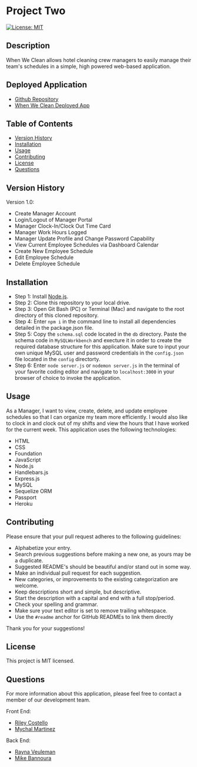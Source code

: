 # Project Two

[![License: MIT](https://img.shields.io/badge/License-MIT-yellow.svg)](https://opensource.org/licenses/MIT)

## Description

When We Clean allows hotel cleaning crew managers to easily manage their team's schedules in a simple, high powered web-based application.

## Deployed Application

* [Github Repository](https://github.com/milehighcoder/project-two/)
* [When We Clean Deployed App](https://when-we-clean.herokuapp.com/)

## Table of Contents

* [Version History](#version-history)
* [Installation](#installation)
* [Usage](#usage)
* [Contributing](#contributing)
* [License](#license)
* [Questions](#questions)

## Version History

Version 1.0:
* Create Manager Account
* Login/Logout of Manager Portal
* Manager Clock-In/Clock Out Time Card
* Manager Work Hours Logged
* Manager Update Profile and Change Password Capability
* View Current Employee Schedules via Dashboard Calendar
* Create New Employee Schedule
* Edit Employee Schedule
* Delete Employee Schedule

## Installation

* Step 1: Install [Node.js](https://nodejs.org/).
* Step 2: Clone this repository to your local drive.
* Step 3: Open Git Bash (PC) or Terminal (Mac) and navigate to the root directory of this cloned repository.
* Step 4: Enter `npm i` in the command line to install all dependencies detailed in the package.json file.
* Step 5: Copy the `schema.sql` code located in the `db` directory. Paste the schema code in `MySQLWorkbench` and execture it in order to create the required database structure for this application. Make sure to input your own unique MySQL user and password credentials in the `config.json` file located in the `config` directorty.
* Step 6: Enter `node server.js` or `nodemon server.js` in the terminal of your favorite coding editor and navigate to `localhost:3000` in your browser of choice to invoke the application.

## Usage

As a Manager, I want to view, create, delete, and update employee schedules so that I can organize my team more efficiently. I would also like to clock in and clock out of my shifts and view the hours that I have worked for the current week. This application uses the following technologies:

* HTML
* CSS
* Foundation
* JavaScript
* Node.js
* Handlebars.js
* Express.js
* MySQL
* Sequelize ORM
* Passport
* Heroku

## Contributing

Please ensure that your pull request adheres to the following guidelines:

* Alphabetize your entry.
* Search previous suggestions before making a new one, as yours may be a duplicate.
* Suggested README's should be beautiful and/or stand out in some way.
* Make an individual pull request for each suggestion.
* New categories, or improvements to the existing categorization are welcome.
* Keep descriptions short and simple, but descriptive.
* Start the description with a capital and end with a full stop/period.
* Check your spelling and grammar.
* Make sure your text editor is set to remove trailing whitespace.
* Use the `#readme` anchor for GitHub READMEs to link them directly

Thank you for your suggestions!

## License

This project is MIT licensed.

## Questions

For more information about this application, please feel free to contact a member of our development team.

Front End:
* [Riley Costello](https://github.com/Milagro12090)
* [Mychal Martinez](https://github.com/milehighcoder)

Back End:
* [Rayna Veuleman](https://github.com/rayna-v)
* [Mike Bannoura](https://github.com/bannoura9)

